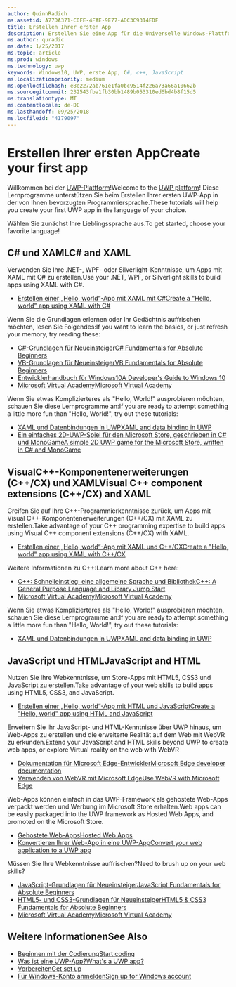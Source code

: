 ```yaml
---
author: QuinnRadich
ms.assetid: A77DA371-C0FE-4FAE-9E77-ADC3C9314EDF
title: Erstellen Ihrer ersten App
description: Erstellen Sie eine App für die Universelle Windows-Plattform (UWP) für Windows10 mithilfe Ihrer bevorzugten Programmiersprache.
ms.author: quradic
ms.date: 1/25/2017
ms.topic: article
ms.prod: windows
ms.technology: uwp
keywords: Windows10, UWP, erste App, C#, c++, JavaScript
ms.localizationpriority: medium
ms.openlocfilehash: e8e2272ab761e1fa0bc9514f226a73a66a10662b
ms.sourcegitcommit: 232543fba1fb30bb1489b053310ed6bd4b8f15d5
ms.translationtype: MT
ms.contentlocale: de-DE
ms.lasthandoff: 09/25/2018
ms.locfileid: "4179097"
---
```

# <a name="create-your-first-app"></a><span data-ttu-id="6064e-104">Erstellen Ihrer ersten App</span><span class="sxs-lookup"><span data-stu-id="6064e-104">Create your first app</span></span>

<span data-ttu-id="6064e-105">Willkommen bei der [UWP-Plattform](universal-application-platform-guide.md)!</span><span class="sxs-lookup"><span data-stu-id="6064e-105">Welcome to the [UWP platform](universal-application-platform-guide.md)!</span></span> <span data-ttu-id="6064e-106">Diese Lernprogramme unterstützen Sie beim Erstellen Ihrer ersten UWP-App in der von Ihnen bevorzugten Programmiersprache.</span><span class="sxs-lookup"><span data-stu-id="6064e-106">These tutorials will help you create your first UWP app in the language of your choice.</span></span>

<span data-ttu-id="6064e-107">Wählen Sie zunächst Ihre Lieblingssprache aus.</span><span class="sxs-lookup"><span data-stu-id="6064e-107">To get started, choose your favorite language!</span></span>

## <a name="c-and-xaml"></a><span data-ttu-id="6064e-108">C# und XAML</span><span class="sxs-lookup"><span data-stu-id="6064e-108">C# and XAML</span></span>

<span data-ttu-id="6064e-109">Verwenden Sie Ihre .NET-, WPF- oder Silverlight-Kenntnisse, um Apps mit XAML mit C# zu erstellen.</span><span class="sxs-lookup"><span data-stu-id="6064e-109">Use your .NET, WPF, or Silverlight skills to build apps using XAML with C#.</span></span>

* [<span data-ttu-id="6064e-110">Erstellen einer „Hello, world“-App mit XAML mit C#</span><span class="sxs-lookup"><span data-stu-id="6064e-110">Create a "Hello, world" app using XAML with C#</span></span>](create-a-hello-world-app-xaml-universal.md)

<span data-ttu-id="6064e-111">Wenn Sie die Grundlagen erlernen oder Ihr Gedächtnis auffrischen möchten, lesen Sie Folgendes:</span><span class="sxs-lookup"><span data-stu-id="6064e-111">If you want to learn the basics, or just refresh your memory, try reading these:</span></span>

* [<span data-ttu-id="6064e-112">C#-Grundlagen für Neueinsteiger</span><span class="sxs-lookup"><span data-stu-id="6064e-112">C# Fundamentals for Absolute Beginners</span></span>](https://go.microsoft.com/fwlink/?linkid=850801)
* [<span data-ttu-id="6064e-113">VB-Grundlagen für Neueinsteiger</span><span class="sxs-lookup"><span data-stu-id="6064e-113">VB Fundamentals for Absolute Beginners</span></span>](https://go.microsoft.com/fwlink/?linkid=850802)
* [<span data-ttu-id="6064e-114">Entwicklerhandbuch für Windows10</span><span class="sxs-lookup"><span data-stu-id="6064e-114">A Developer's Guide to Windows 10</span></span>](https://go.microsoft.com/fwlink/?linkid=850804)
* [<span data-ttu-id="6064e-115">Microsoft Virtual Academy</span><span class="sxs-lookup"><span data-stu-id="6064e-115">Microsoft Virtual Academy</span></span>](http://www.microsoftvirtualacademy.com/)

<span data-ttu-id="6064e-116">Wenn Sie etwas Komplizierteres als "Hello, World!" ausprobieren möchten, schauen Sie diese Lernprogramme an:</span><span class="sxs-lookup"><span data-stu-id="6064e-116">If you are ready to attempt something a little more fun than "Hello, World!", try out these tutorials:</span></span>

* [<span data-ttu-id="6064e-117">XAML und Datenbindungen in UWP</span><span class="sxs-lookup"><span data-stu-id="6064e-117">XAML and data binding in UWP</span></span>](xaml-basics-intro.md)
* [<span data-ttu-id="6064e-118">Ein einfaches 2D-UWP-Spiel für den Microsoft Store, geschrieben in C# und MonoGame</span><span class="sxs-lookup"><span data-stu-id="6064e-118">A simple 2D UWP game for the Microsoft Store, written in C# and MonoGame</span></span>](get-started-tutorial-game-mg2d.md)


## <a name="visual-c-component-extensions-ccx-and-xaml"></a><span data-ttu-id="6064e-119">VisualC++-Komponentenerweiterungen (C++/CX) und XAML</span><span class="sxs-lookup"><span data-stu-id="6064e-119">Visual C++ component extensions (C++/CX) and XAML</span></span>

<span data-ttu-id="6064e-120">Greifen Sie auf Ihre C++-Programmierkenntnisse zurück, um Apps mit Visual C++-Komponentenerweiterungen (C++/CX) mit XAML zu erstellen.</span><span class="sxs-lookup"><span data-stu-id="6064e-120">Take advantage of your C++ programming expertise to build apps using Visual C++ component extensions (C++/CX) with XAML.</span></span>

* [<span data-ttu-id="6064e-121">Erstellen einer „Hello, world“-App mit XAML und C++/CX</span><span class="sxs-lookup"><span data-stu-id="6064e-121">Create a "Hello, world" app using XAML with C++/CX</span></span>](create-a-basic-windows-10-app-in-cpp.md)

<span data-ttu-id="6064e-122">Weitere Informationen zu C++:</span><span class="sxs-lookup"><span data-stu-id="6064e-122">Learn more about C++ here:</span></span>

* [<span data-ttu-id="6064e-123">C++: Schnelleinstieg: eine allgemeine Sprache und Bibliothek</span><span class="sxs-lookup"><span data-stu-id="6064e-123">C++: A General Purpose Language and Library Jump Start</span></span>](http://www.microsoftvirtualacademy.com/training-courses/c-a-general-purpose-language-and-library-jump-start)
* [<span data-ttu-id="6064e-124">Microsoft Virtual Academy</span><span class="sxs-lookup"><span data-stu-id="6064e-124">Microsoft Virtual Academy</span></span>](http://go.microsoft.com/fwlink/p/?LinkID=389916)

<span data-ttu-id="6064e-125">Wenn Sie etwas Komplizierteres als "Hello, World!" ausprobieren möchten, schauen Sie diese Lernprogramme an:</span><span class="sxs-lookup"><span data-stu-id="6064e-125">If you are ready to attempt something a little more fun than "Hello, World!", try out these tutorials:</span></span>

* [<span data-ttu-id="6064e-126">XAML und Datenbindungen in UWP</span><span class="sxs-lookup"><span data-stu-id="6064e-126">XAML and data binding in UWP</span></span>](xaml-basics-intro.md)

## <a name="javascript-and-html"></a><span data-ttu-id="6064e-127">JavaScript und HTML</span><span class="sxs-lookup"><span data-stu-id="6064e-127">JavaScript and HTML</span></span>

<span data-ttu-id="6064e-128">Nutzen Sie Ihre Webkenntnisse, um Store-Apps mit HTML5, CSS3 und JavaScript zu erstellen.</span><span class="sxs-lookup"><span data-stu-id="6064e-128">Take advantage of your web skills to build apps using HTML5, CSS3, and JavaScript.</span></span>

* [<span data-ttu-id="6064e-129">Erstellen einer „Hello, world“-App mit HTML und JavaScript</span><span class="sxs-lookup"><span data-stu-id="6064e-129">Create a "Hello, world" app using HTML and JavaScript</span></span>](create-a-hello-world-app-js-uwp.md)

<span data-ttu-id="6064e-130">Erweitern Sie Ihr JavaScript- und HTML-Kenntnisse über UWP hinaus, um Web-Apps zu erstellen und die erweiterte Realität auf dem Web mit WebVR zu erkunden.</span><span class="sxs-lookup"><span data-stu-id="6064e-130">Extend your JavaScript and HTML skills beyond UWP to create web apps, or explore Virtual reality on the web with WebVR</span></span>

* [<span data-ttu-id="6064e-131">Dokumentation für Microsoft Edge-Entwickler</span><span class="sxs-lookup"><span data-stu-id="6064e-131">Microsoft Edge developer documentation</span></span>](https://docs.microsoft.com/microsoft-edge/)
* [<span data-ttu-id="6064e-132">Verwenden von WebVR mit Microsoft Edge</span><span class="sxs-lookup"><span data-stu-id="6064e-132">Use WebVR with Microsoft Edge</span></span>](https://docs.microsoft.com/en-us/microsoft-edge/webvr/)

<span data-ttu-id="6064e-133">Web-Apps können einfach in das UWP-Framework als gehostete Web-Apps verpackt werden und Werbung im Microsoft Store erhalten.</span><span class="sxs-lookup"><span data-stu-id="6064e-133">Web apps can be easily packaged into the UWP framework as Hosted Web Apps, and promoted on the Microsoft Store.</span></span>

* [<span data-ttu-id="6064e-134">Gehostete Web-Apps</span><span class="sxs-lookup"><span data-stu-id="6064e-134">Hosted Web Apps</span></span>](https://developer.microsoft.com/windows/bridges/hosted-web-apps)
* [<span data-ttu-id="6064e-135">Konvertieren Ihrer Web-App in eine UWP-App</span><span class="sxs-lookup"><span data-stu-id="6064e-135">Convert your web application to a UWP app</span></span>](../porting/hwa-create-windows.md)

<span data-ttu-id="6064e-136">Müssen Sie Ihre Webkenntnisse auffrischen?</span><span class="sxs-lookup"><span data-stu-id="6064e-136">Need to brush up on your web skills?</span></span>

* [<span data-ttu-id="6064e-137">JavaScript-Grundlagen für Neueinsteiger</span><span class="sxs-lookup"><span data-stu-id="6064e-137">JavaScript Fundamentals for Absolute Beginners</span></span>](http://www.microsoftvirtualacademy.com/training-courses/javascript-fundamentals-for-absolute-beginners)
* [<span data-ttu-id="6064e-138">HTML5- und CSS3-Grundlagen für Neueinsteiger</span><span class="sxs-lookup"><span data-stu-id="6064e-138">HTML5 & CSS3 Fundamentals for Absolute Beginners</span></span>](http://www.microsoftvirtualacademy.com/training-courses/html5-css3-fundamentals-development-for-absolute-beginners)
* [<span data-ttu-id="6064e-139">Microsoft Virtual Academy</span><span class="sxs-lookup"><span data-stu-id="6064e-139">Microsoft Virtual Academy</span></span>](http://go.microsoft.com/fwlink/p/?LinkID=389916)

## <a name="see-also"></a><span data-ttu-id="6064e-140">Weitere Informationen</span><span class="sxs-lookup"><span data-stu-id="6064e-140">See Also</span></span>

* [<span data-ttu-id="6064e-141">Beginnen mit der Codierung</span><span class="sxs-lookup"><span data-stu-id="6064e-141">Start coding</span></span>](create-uwp-apps.md)
* [<span data-ttu-id="6064e-142">Was ist eine UWP-App?</span><span class="sxs-lookup"><span data-stu-id="6064e-142">What's a UWP app?</span></span>](universal-application-platform-guide.md)
* [<span data-ttu-id="6064e-143">Vorbereiten</span><span class="sxs-lookup"><span data-stu-id="6064e-143">Get set up</span></span>](get-set-up.md)
* [<span data-ttu-id="6064e-144">Für Windows-Konto anmelden</span><span class="sxs-lookup"><span data-stu-id="6064e-144">Sign up for Windows account</span></span>](sign-up.md)
